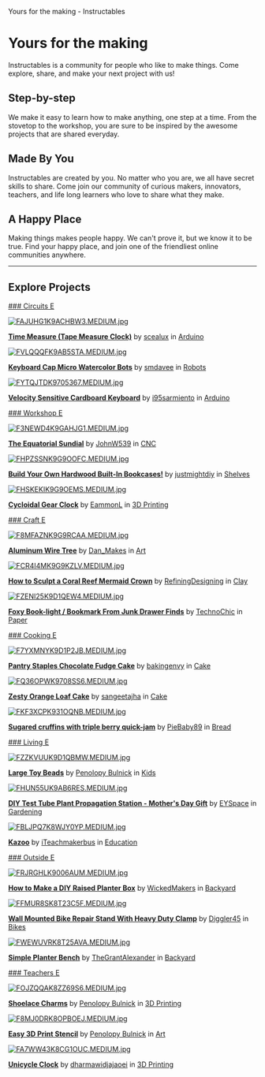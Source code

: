 Yours for the making - Instructables

# Yours for the making

Instructables is a community for people who like to make things. Come explore, share, and make your next project with us!

## Step-by-step

We make it easy to learn how to make anything, one step at a time. From the stovetop to the workshop, you are sure to be inspired by the awesome projects that are shared everyday.

## Made By You

Instructables are created by you. No matter who you are, we all have secret skills to share. Come join our community of curious makers, innovators, teachers, and life long learners who love to share what they make.

## A Happy Place

Making things makes people happy. We can't prove it, but we know it to be true. Find your happy place, and join one of the friendliest online communities anywhere.

* * *

## Explore Projects

[### Circuits E](https://www.instructables.com/circuits/)

[![FAJUHG1K9ACHBW3.MEDIUM.jpg](../_resources/e8b4edc1db177833f485427cfd8ebc2c.jpg)](https://www.instructables.com/id/Time-Measure-Tape-Measure-Clock/)

**[Time Measure (Tape Measure Clock)](https://www.instructables.com/id/Time-Measure-Tape-Measure-Clock/)** by [scealux](https://www.instructables.com/member/scealux/) in [Arduino](https://www.instructables.com/circuits/arduino/projects/)

[![FVLQQQFK9AB5STA.MEDIUM.jpg](../_resources/24ca00461b3514759d3365e6c14e019c.jpg)](https://www.instructables.com/id/Keyboard-Cap-Micro-Watercolor-Bots/)

**[Keyboard Cap Micro Watercolor Bots](https://www.instructables.com/id/Keyboard-Cap-Micro-Watercolor-Bots/)** by [smdavee](https://www.instructables.com/member/smdavee/) in [Robots](https://www.instructables.com/circuits/robots/projects/)

[![FYTQJTDK9705367.MEDIUM.jpg](../_resources/cb86e34c1663bdee7dc798c6e0a45b03.jpg)](https://www.instructables.com/id/Velocity-Sensitive-Cardboard-Keyboard/)

**[Velocity Sensitive Cardboard Keyboard](https://www.instructables.com/id/Velocity-Sensitive-Cardboard-Keyboard/)** by [i95sarmiento](https://www.instructables.com/member/i95sarmiento/) in [Arduino](https://www.instructables.com/circuits/arduino/projects/)

[### Workshop E](https://www.instructables.com/workshop/)

[![F3NEWD4K9GAHJG1.MEDIUM.jpg](../_resources/a9f22df4d29785f9d0b31d0198836527.jpg)](https://www.instructables.com/id/The-Equatorial-Sundial/)

**[The Equatorial Sundial](https://www.instructables.com/id/The-Equatorial-Sundial/)** by [JohnW539](https://www.instructables.com/member/JohnW539/) in [CNC](https://www.instructables.com/workshop/cnc/projects/)

[![FHPZSSNK9G9OOFC.MEDIUM.jpg](../_resources/db1d24472d5616e9b522cce5f39f9c68.jpg)](https://www.instructables.com/id/Build-Your-Own-Hardwood-Built-In-Bookcases/)

**[Build Your Own Hardwood Built-In Bookcases!](https://www.instructables.com/id/Build-Your-Own-Hardwood-Built-In-Bookcases/)** by [justmightdiy](https://www.instructables.com/member/justmightdiy/) in [Shelves](https://www.instructables.com/workshop/shelves/projects/)

[![FHSKEKIK9G9OEMS.MEDIUM.jpg](../_resources/3387285ad79e0ab1dc3ec99601409c3b.jpg)](https://www.instructables.com/id/Cycloidal-Gear-Clock/)

**[Cycloidal Gear Clock](https://www.instructables.com/id/Cycloidal-Gear-Clock/)** by [EammonL](https://www.instructables.com/member/EammonL/) in [3D Printing](https://www.instructables.com/workshop/3d-printing/projects/)

[### Craft E](https://www.instructables.com/craft/)

[![F8MFAZNK9G9RCAA.MEDIUM.jpg](../_resources/53d2e9625c83cc843bf5611827073fb7.jpg)](https://www.instructables.com/id/Aluminum-Wire-Tree/)

**[Aluminum Wire Tree](https://www.instructables.com/id/Aluminum-Wire-Tree/)** by [Dan_Makes](https://www.instructables.com/member/Dan_Makes/) in [Art](https://www.instructables.com/craft/art/projects/)

[![FCR4I4MK9G9KZLV.MEDIUM.jpg](../_resources/deaa07e231cd3417316170a4e0965a36.jpg)](https://www.instructables.com/id/How-to-Sculpt-a-Coral-Reef-Mermaid-Crown/)

**[How to Sculpt a Coral Reef Mermaid Crown](https://www.instructables.com/id/How-to-Sculpt-a-Coral-Reef-Mermaid-Crown/)** by [RefiningDesigning](https://www.instructables.com/member/RefiningDesigning/) in [Clay](https://www.instructables.com/craft/clay/projects/)

[![FZENI25K9D1QEW4.MEDIUM.jpg](../_resources/18595e9bdb5c235c786a0db5fb3ec47b.jpg)](https://www.instructables.com/id/Foxy-Book-light-Bookmark-From-Junk-Drawer-Finds/)

**[Foxy Book-light / Bookmark From Junk Drawer Finds](https://www.instructables.com/id/Foxy-Book-light-Bookmark-From-Junk-Drawer-Finds/)** by [TechnoChic](https://www.instructables.com/member/TechnoChic/) in [Paper](https://www.instructables.com/craft/paper/projects/)

[### Cooking E](https://www.instructables.com/cooking/)

[![F7YXMNYK9D1P2JB.MEDIUM.jpg](../_resources/c027d1f027fa0c9b767c11383a7db9ca.jpg)](https://www.instructables.com/id/Pantry-Staples-Chocolate-Fudge-Cake/)

**[Pantry Staples Chocolate Fudge Cake](https://www.instructables.com/id/Pantry-Staples-Chocolate-Fudge-Cake/)** by [bakingenvy](https://www.instructables.com/member/bakingenvy/) in [Cake](https://www.instructables.com/cooking/cake/projects/)

[![FQ36OPWK9708SS6.MEDIUM.jpg](../_resources/47cdf5a767c3dc281331637b710ae75c.jpg)](https://www.instructables.com/id/Zesty-Orange-Loaf-Cake/)

**[Zesty Orange Loaf Cake](https://www.instructables.com/id/Zesty-Orange-Loaf-Cake/)** by [sangeetajha](https://www.instructables.com/member/sangeetajha/) in [Cake](https://www.instructables.com/cooking/cake/projects/)

[![FKF3XCPK931OQNB.MEDIUM.jpg](../_resources/8862b2f41ebb3f10c3bafd64e5ab7aea.jpg)](https://www.instructables.com/id/Sugared-Cruffins-With-Triple-Berry-Quick-jam/)

**[Sugared cruffins with triple berry quick-jam](https://www.instructables.com/id/Sugared-Cruffins-With-Triple-Berry-Quick-jam/)** by [PieBaby89](https://www.instructables.com/member/PieBaby89/) in [Bread](https://www.instructables.com/cooking/bread/projects/)

[### Living E](https://www.instructables.com/living/)

[![FZZKVUUK9D1QBMW.MEDIUM.jpg](../_resources/20a98be8a007161b63d885af950b89d1.jpg)](https://www.instructables.com/id/Large-Toy-Beads/)

**[Large Toy Beads](https://www.instructables.com/id/Large-Toy-Beads/)** by [Penolopy Bulnick](https://www.instructables.com/member/Penolopy+Bulnick/) in [Kids](https://www.instructables.com/living/kids/projects/)

[![FHUN55UK9AB6RES.MEDIUM.jpg](../_resources/985fa49c0b3aaec14b3ff62e54a80646.jpg)](https://www.instructables.com/id/DIY-Test-Tube-Plant-Propagation-Station-Mothers-Da/)

**[DIY Test Tube Plant Propagation Station - Mother's Day Gift](https://www.instructables.com/id/DIY-Test-Tube-Plant-Propagation-Station-Mothers-Da/)** by [EYSpace](https://www.instructables.com/member/EYSpace/) in [Gardening](https://www.instructables.com/living/gardening/projects/)

[![FBLJPQ7K8WJY0YP.MEDIUM.jpg](../_resources/dea16608f3d30277bfaf8499aebb7201.jpg)](https://www.instructables.com/id/Kazoo-MakerEd-at-Home/)

**[Kazoo](https://www.instructables.com/id/Kazoo-MakerEd-at-Home/)** by [iTeachmakerbus](https://www.instructables.com/member/iTeachmakerbus/) in [Education](https://www.instructables.com/living/education/projects/)

[### Outside E](https://www.instructables.com/outside/)

[![FRJRGHLK9006AUM.MEDIUM.jpg](../_resources/1033cc20a24d3ade6d13f40d81730e2a.jpg)](https://www.instructables.com/id/How-Make-a-DIY-Raised-Planter-Box/)

**[How to Make a DIY Raised Planter Box](https://www.instructables.com/id/How-Make-a-DIY-Raised-Planter-Box/)** by [WickedMakers](https://www.instructables.com/member/WickedMakers/) in [Backyard](https://www.instructables.com/outside/backyard/projects/)

[![FFMUR8SK8T23C5F.MEDIUM.jpg](../_resources/092f3805c79ca3ccc9315027fd9d3abf.jpg)](https://www.instructables.com/id/Wall-Mounted-Bike-Repair-Stand-With-Heavy-Duty-Cla/)

**[Wall Mounted Bike Repair Stand With Heavy Duty Clamp](https://www.instructables.com/id/Wall-Mounted-Bike-Repair-Stand-With-Heavy-Duty-Cla/)** by [Diggler45](https://www.instructables.com/member/Diggler45/) in [Bikes](https://www.instructables.com/outside/bikes/projects/)

[![FWEWUVRK8T25AVA.MEDIUM.jpg](../_resources/9c913132d14d331f530f1de79b267458.jpg)](https://www.instructables.com/id/Simple-Planter-Bench/)

**[Simple Planter Bench](https://www.instructables.com/id/Simple-Planter-Bench/)** by [TheGrantAlexander](https://www.instructables.com/member/TheGrantAlexander/) in [Backyard](https://www.instructables.com/outside/backyard/projects/)

[### Teachers E](https://www.instructables.com/teachers/)

[![FOJZQQAK8ZZ69S6.MEDIUM.jpg](../_resources/03fb00a4ef4eb335e14cd0b5308964a2.jpg)](https://www.instructables.com/id/Shoelace-Charms/)

**[Shoelace Charms](https://www.instructables.com/id/Shoelace-Charms/)** by [Penolopy Bulnick](https://www.instructables.com/member/Penolopy+Bulnick/) in [3D Printing](https://www.instructables.com/workshop/3d-printing/projects/)

[![F8MJ0DRK8OPBOEJ.MEDIUM.jpg](../_resources/4b0a54573483894a146f2774a29198ff.jpg)](https://www.instructables.com/id/Easy-3D-Print-Stencil/)

**[Easy 3D Print Stencil](https://www.instructables.com/id/Easy-3D-Print-Stencil/)** by [Penolopy Bulnick](https://www.instructables.com/member/Penolopy+Bulnick/) in [Art](https://www.instructables.com/craft/art/projects/)

[![FA7WW43K8CG1OUC.MEDIUM.jpg](../_resources/1b36aff155a74542f237ba160cb3e8b2.jpg)](https://www.instructables.com/id/Unicycle-Clock/)

**[Unicycle Clock](https://www.instructables.com/id/Unicycle-Clock/)** by [dharmawidjajaoei](https://www.instructables.com/member/dharmawidjajaoei/) in [3D Printing](https://www.instructables.com/workshop/3d-printing/projects/)